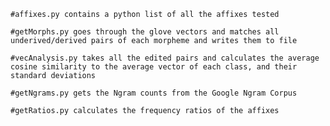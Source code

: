     #affixes.py contains a python list of all the affixes tested
    
    #getMorphs.py goes through the glove vectors and matches all underived/derived pairs of each morpheme and writes them to file
    
    #vecAnalysis.py takes all the edited pairs and calculates the average cosine similarity to the average vector of each class, and their standard deviations

    #getNgrams.py gets the Ngram counts from the Google Ngram Corpus

    #getRatios.py calculates the frequency ratios of the affixes
